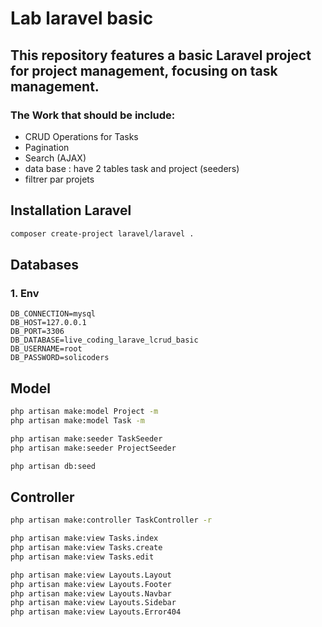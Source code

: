# Lab laravel basic 

## This repository features a basic Laravel project for project management, focusing on task management.
### The Work that should be include:

- CRUD Operations for Tasks
- Pagination
- Search (AJAX) 
- data base : have 2 tables task and project (seeders)
- filtrer par projets


<!-- ## Les Commands -->
## Installation Laravel 

```bash
composer create-project laravel/laravel .
```

## Databases
### 1. Env

```
DB_CONNECTION=mysql
DB_HOST=127.0.0.1
DB_PORT=3306
DB_DATABASE=live_coding_larave_lcrud_basic
DB_USERNAME=root
DB_PASSWORD=solicoders
```



## Model

```bash
php artisan make:model Project -m
php artisan make:model Task -m
```

```bash
php artisan make:seeder TaskSeeder
php artisan make:seeder ProjectSeeder


```

```bash
php artisan db:seed

```

## Controller
```bash
php artisan make:controller TaskController -r


```

```bash
php artisan make:view Tasks.index
php artisan make:view Tasks.create
php artisan make:view Tasks.edit

php artisan make:view Layouts.Layout
php artisan make:view Layouts.Footer
php artisan make:view Layouts.Navbar
php artisan make:view Layouts.Sidebar
php artisan make:view Layouts.Error404

```
